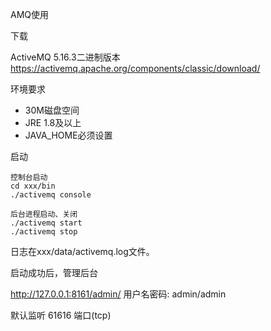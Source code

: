 AMQ使用

下载

ActiveMQ 5.16.3二进制版本  https://activemq.apache.org/components/classic/download/

环境要求

- 30M磁盘空间
- JRE 1.8及以上
- JAVA_HOME必须设置



启动

```shell
控制台启动
cd xxx/bin
./activemq console

后台进程启动、关闭
./activemq start
./activemq stop
```



日志在xxx/data/activemq.log文件。



启动成功后，管理后台

http://127.0.0.1:8161/admin/  用户名密码: admin/admin



默认监听 61616 端口(tcp)